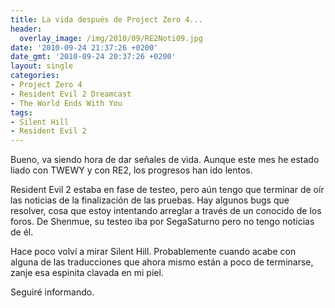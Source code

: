```yaml
---
title: La vida después de Project Zero 4...
header:
  overlay_image: /img/2010/09/RE2Noti09.jpg
date: '2010-09-24 21:37:26 +0200'
date_gmt: '2010-09-24 20:37:26 +0200'
layout: single
categories:
- Project Zero 4
- Resident Evil 2 Dreamcast
- The World Ends With You
tags:
- Silent Hill
- Resident Evil 2
---
```

Bueno, va siendo hora de dar señales de vida. Aunque este mes he estado liado 
con TWEWY y con RE2, los progresos han ido lentos.

Resident Evil 2 estaba en fase de testeo, pero aún tengo que terminar de oír 
las noticias de la finalización de las pruebas. Hay algunos bugs que resolver, 
cosa que estoy intentando arreglar a través de un conocido de los foros. De 
Shenmue, su testeo iba por SegaSaturno pero no tengo noticias de él.

Hace poco volví a mirar Silent Hill. Probablemente cuando acabe con alguna de 
las traducciones que ahora mismo están a poco de terminarse, zanje esa espinita 
clavada en mi piel.

Seguiré informando.
